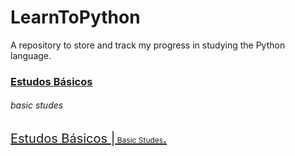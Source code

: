 # LearnToPython
A repository to store and track my progress in studying the Python language.


### [Estudos Básicos](www.lalalala.com) 
###### basic studes

<span style="font-size:20px;">
<a href="www.link.com ">Estudos Básicos |<span style="font-size:12px;">
Basic Studes</span>.
